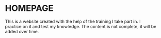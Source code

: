 # HOMEPAGE
This is a website created with the help of the training I take part in. I practice on it and test my knowledge. The content is not complete, it will be added over time.
